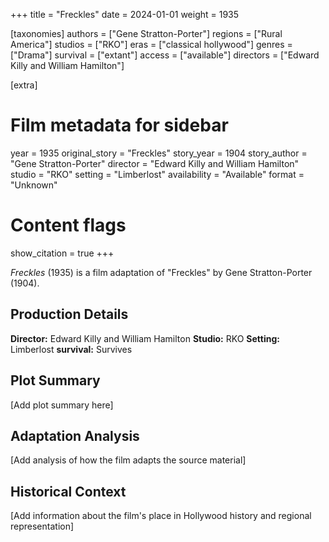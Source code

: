 +++
title = "Freckles"
date = 2024-01-01
weight = 1935

[taxonomies]
authors = ["Gene Stratton-Porter"]
regions = ["Rural America"]
studios = ["RKO"]
eras = ["classical hollywood"]
genres = ["Drama"]
survival = ["extant"]
access = ["available"]
directors = ["Edward Killy and William Hamilton"]

[extra]
# Film metadata for sidebar
year = 1935
original_story = "Freckles"
story_year = 1904
story_author = "Gene Stratton-Porter"
director = "Edward Killy and William Hamilton"
studio = "RKO"
setting = "Limberlost"
availability = "Available"
format = "Unknown"

# Content flags
show_citation = true
+++

*Freckles* (1935) is a film adaptation of "Freckles" by Gene Stratton-Porter (1904).

## Production Details

**Director:** Edward Killy and William Hamilton
**Studio:** RKO
**Setting:** Limberlost
**survival:** Survives

## Plot Summary

[Add plot summary here]

## Adaptation Analysis

[Add analysis of how the film adapts the source material]

## Historical Context

[Add information about the film's place in Hollywood history and regional representation]